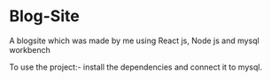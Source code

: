 # Blog-Site
A blogsite which was made by me using React js, Node js and mysql workbench

To use the project:- 
install the dependencies and connect it to mysql.
